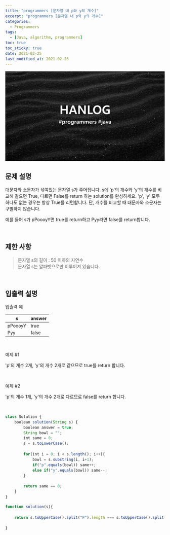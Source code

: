 ```yaml
---
title: "programmers [문자열 내 p와 y의 개수]"
excerpt: "programmers [문자열 내 p와 y의 개수]"
categories:
  - Programmers
tags:
  - [Java, algorithm, programmers]
toc: true
toc_sticky: true
date: 2021-02-25
last_modified_at: 2021-02-25
---
```


![HAN.jpg](/assets/images/programmers.png)

## 문제 설명

대문자와 소문자가 섞여있는 문자열 s가 주어집니다. s에 'p'의 개수와 'y'의 개수를 비교해 같으면 True, 다르면 False를 return 하는 solution를 완성하세요. 'p', 'y' 모두 하나도 없는 경우는 항상 True를 리턴합니다. 단, 개수를 비교할 때 대문자와 소문자는 구별하지 않습니다.<br>

예를 들어 s가 pPoooyY면 true를 return하고 Pyy라면 false를 return합니다.

<br>

## 제한 사항

> 문자열 s의 길이 : 50 이하의 자연수<br>
문자열 s는 알파벳으로만 이루어져 있습니다.

<br>

## 입출력 설명

입출력 예

|s|answer|
|------|---|
|pPoooyY|true|
|Pyy|false|

<br>

예제 #1 <br>

'p'의 개수 2개, 'y'의 개수 2개로 같으므로 true를 return 합니다.

<br>

예제 #2 <br>

'p'의 개수 1개, 'y'의 개수 2개로 다르므로 false를 return 합니다.

<br>

```js
class Solution {
    boolean solution(String s) {
        boolean answer = true;
        String bowl = "";
        int same = 0;
        s = s.toLowerCase();
        
        for(int i = 0; i < s.length(); i++){
            bowl = s.substring(i, i+1);
            if("p".equals(bowl)) same++;
            else if("y".equals(bowl)) same--;
        }
        
        return same == 0;
    }
}
```

```js
function solution(s){
    
    return s.toUpperCase().split("P").length === s.toUpperCase().split("Y").length;
    
}
```
